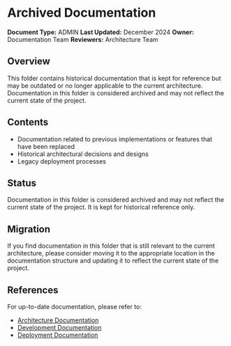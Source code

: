# Archived Documentation

**Document Type:** ADMIN
**Last Updated:** December 2024
**Owner:** Documentation Team
**Reviewers:** Architecture Team

## Overview

This folder contains historical documentation that is kept for reference but may be outdated or no longer applicable to the current architecture. Documentation in this folder is considered archived and may not reflect the current state of the project.

## Contents

- Documentation related to previous implementations or features that have been replaced
- Historical architectural decisions and designs
- Legacy deployment processes

## Status

Documentation in this folder is considered archived and may not reflect the current state of the project. It is kept for historical reference only.

## Migration

If you find documentation in this folder that is still relevant to the current architecture, please consider moving it to the appropriate location in the documentation structure and updating it to reflect the current state of the project.

## References

For up-to-date documentation, please refer to:

- [Architecture Documentation](../ARCHITECTURE/README.md)
- [Development Documentation](../DEVELOPMENT/README.md)
- [Deployment Documentation](../DEPLOYMENT/README.md)
